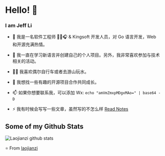 # Hello! 👋

### I am Jeff Li

- 🔭 我是一名软件工程师 👨‍💻🎧 & Kingsoft 开发人员，对 Go 语言开发，Web 和开源充满热情。

- 🌱 我一直在学习新语言并创建自己的个人项目。另外，我非常喜欢参加与技术相关的活动。

- 🚴‍♂️ 我喜欢偶尔自行车或者去游山玩水。

- 👯 我想找一些有趣的开源项目合作共同成长。

- 📫 如果你想要联系我，可以添加 Wx: `echo "amVmZmxpMDgxMAo=" | base64 -D`

- ⚡ 我有时候会写写一些文章，虽然写的不怎么样 [Read Notes](https://laojianzi.github.io/read-notes/)

## Some of my Github Stats
![Laojianzi github stats](https://github-readme-stats.vercel.app/api?username=laojianzi&show_icons=true)

⭐️ From [laojianzi](https://github.com/laojianzi)
